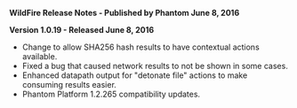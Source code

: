 **WildFire Release Notes - Published by Phantom June 8, 2016**


**Version 1.0.19 - Released June 8, 2016**

* Change to allow SHA256 hash results to have contextual actions available.
* Fixed a bug that caused network results to not be shown in some cases.
* Enhanced datapath output for "detonate file" actions to make consuming results easier.
* Phantom Platform 1.2.265 compatibility updates.
